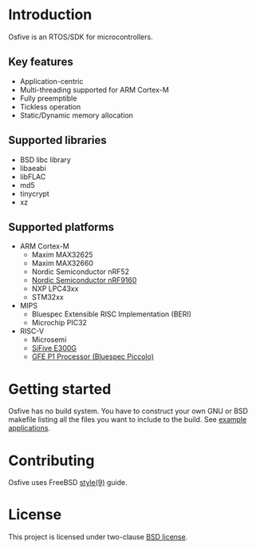# Introduction

Osfive is an RTOS/SDK for microcontrollers.

## Key features
- Application-centric
- Multi-threading supported for ARM Cortex-M
- Fully preemptible
- Tickless operation
- Static/Dynamic memory allocation

## Supported libraries
- BSD libc library
- libaeabi
- libFLAC
- md5
- tinycrypt
- xz

## Supported platforms
- ARM Cortex-M
  * Maxim MAX32625
  * Maxim MAX32660
  * Nordic Semiconductor nRF52
  * [Nordic Semiconductor nRF9160](https://github.com/osfive/nrf9160)
  * NXP LPC43xx
  * STM32xx
- MIPS
  * Bluespec Extensible RISC Implementation (BERI)
  * Microchip PIC32
- RISC-V
  * Microsemi
  * [SiFive E300G](https://github.com/osfive/hifive1-oled)
  * [GFE P1 Processor (Bluespec Piccolo)](https://github.com/CTSRD-CHERI/piccolo-demo)

# Getting started

Osfive has no build system. You have to construct your own GNU or BSD makefile listing all the files you want to include to the build. See [example applications](https://github.com/osfive/).

# Contributing

Osfive uses FreeBSD [style(9)](https://www.freebsd.org/cgi/man.cgi?query=style&sektion=9) guide.

# License

This project is licensed under two-clause [BSD license](https://en.wikipedia.org/wiki/BSD_licenses#2-clause_license_(%22Simplified_BSD_License%22_or_%22FreeBSD_License%22)).
